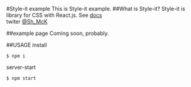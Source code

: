 #Style-it example
This is Style-it example.
##What is Style-it?
Style-it is library for CSS with React.js.
See [docs](https://github.com/buildbreakdo/style-it)  
twiter
[@Sh_McK](https://twitter.com/Sh_McK)

##example page
Coming soon, probably.

##USAGE
install
```
$ npm i
```
server-start
```
$ npm start
```
